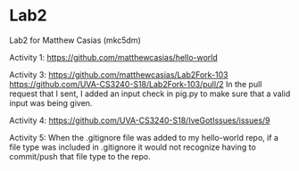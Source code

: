 # Lab2
Lab2 for Matthew Casias (mkc5dm)

Activity 1: https://github.com/matthewcasias/hello-world

Activity 3: https://github.com/matthewcasias/Lab2Fork-103
            https://github.com/UVA-CS3240-S18/Lab2Fork-103/pull/2
            In the pull request that I sent, I added an input check in pig.py to make sure that a valid input was being given.

Activity 4: https://github.com/UVA-CS3240-S18/IveGotIssues/issues/9

Activity 5: When the .gitignore file was added to my hello-world repo, if a file type was included in .gitignore it would not recognize having to commit/push that file type to the repo.
